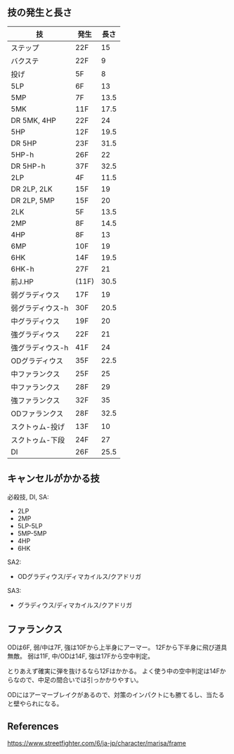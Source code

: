 ## 技の発生と長さ

| 技               | 発生  | 長さ |
| ---------------- | ----- | ---- |
| ステップ         | 22F   | 15   |
| バクステ         | 22F   | 9    |
| 投げ             | 5F    | 8    |
| 5LP              | 6F    | 13   |
| 5MP              | 7F    | 13.5 |
| 5MK              | 11F   | 17.5 |
| DR 5MK, 4HP      | 22F   | 24   |
| 5HP              | 12F   | 19.5 |
| DR 5HP           | 23F   | 31.5 |
| 5HP-h            | 26F   | 22   |
| DR 5HP-h         | 37F   | 32.5 |
| 2LP              | 4F    | 11.5 |
| DR 2LP, 2LK      | 15F   | 19   |
| DR 2LP, 5MP      | 15F   | 20   |
| 2LK              | 5F    | 13.5 |
| 2MP              | 8F    | 14.5 |
| 4HP              | 8F    | 13   |
| 6MP              | 10F   | 19   |
| 6HK              | 14F   | 19.5 |
| 6HK-h            | 27F   | 21   |
| 前J.HP           | (11F) | 30.5 |
| 弱グラディウス   | 17F   | 19   |
| 弱グラディウス-h | 30F   | 20.5 |
| 中グラディウス   | 19F   | 20   |
| 強グラディウス   | 22F   | 21   |
| 強グラディウス-h | 41F   | 24   |
| ODグラディウス   | 35F   | 22.5 |
| 中ファランクス   | 25F   | 25   |
| 中ファランクス   | 28F   | 29   |
| 強ファランクス   | 32F   | 35   |
| ODファランクス   | 28F   | 32.5 |
| スクトゥム-投げ  | 13F   | 10   |
| スクトゥム-下段  | 24F   | 27   |
| DI               | 26F   | 25.5 |

## キャンセルがかかる技

必殺技, DI, SA:

- 2LP
- 2MP
- 5LP-5LP
- 5MP-5MP
- 4HP
- 6HK

SA2:

- ODグラディウス/ディマカイルス/クアドリガ

SA3:

- グラディウス/ディマカイルス/クアドリガ

## ファランクス

ODは6F, 弱/中は7F, 強は10Fから上半身にアーマー。
12Fから下半身に飛び道具無敵。
弱は11F, 中/ODは14F, 強は17Fから空中判定。

とりあえず確実に弾を抜けるなら12Fはかかる。
よく使う中の空中判定は14Fからなので、中足の間合いでは引っかかりやすい。

ODにはアーマーブレイクがあるので、対策のインパクトにも勝てるし、当たると壁やられになる。

## References

https://www.streetfighter.com/6/ja-jp/character/marisa/frame
